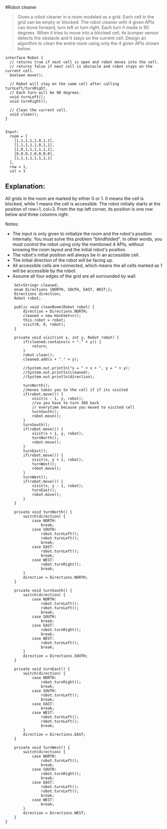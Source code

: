 #Robot cleaner


> Given a robot cleaner in a room modeled as a grid.
  Each cell in the grid can be empty or blocked.
  The robot cleaner with 4 given APIs can move forward, turn left or turn right. Each turn it made is 90 degrees.
  When it tries to move into a blocked cell, its bumper sensor detects the obstacle and it stays on the current cell.
  Design an algorithm to clean the entire room using only the 4 given APIs shown below.


```
interface Robot {
  // returns true if next cell is open and robot moves into the cell.
  // returns false if next cell is obstacle and robot stays on the current cell.
  boolean move();

  // Robot will stay on the same cell after calling turnLeft/turnRight.
  // Each turn will be 90 degrees.
  void turnLeft();
  void turnRight();

  // Clean the current cell.
  void clean();
}


```
```
Input:
  room = [
    [1,1,1,1,1,0,1,1],
    [1,1,1,1,1,0,1,1],
    [1,0,1,1,1,1,1,1],
    [0,0,0,1,0,0,0,0],
    [1,1,1,1,1,1,1,1]
  ],
  row = 1,
  col = 3
```  
## Explanation:
  All grids in the room are marked by either 0 or 1.
  0 means the cell is blocked, while 1 means the cell is accessible.
  The robot initially starts at the position of row=1, col=3.
  From the top left corner, its position is one row below and three columns right.

Notes:

- The input is only given to initialize the room and the robot's position internally. You must solve this problem "blindfolded". In other words, you must control the robot using only the mentioned 4 APIs, without knowing the room layout and the initial robot's position.
- The robot's initial position will always be in an accessible cell.
- The initial direction of the robot will be facing up.
- All accessible cells are connected, which means the all cells marked as 1 will be accessible by the robot.
- Assume all four edges of the grid are all surrounded by wall.

```class Solution {
    Set<String> cleaned;
    enum Directions {NORTH, SOUTH, EAST, WEST;};
    Directions direction;
    Robot robot;
    
    public void cleanRoom(Robot robot) {
        direction = Directions.NORTH;
        cleaned = new HashSet<>();
        this.robot = robot;
        visit(0, 0, robot);
    }
    
    private void visit(int x, int y, Robot robot) {
        if(cleaned.contains(x + "." + y)) {
            return;
        }
        robot.clean();
        cleaned.add(x + "." + y);
        
        //System.out.println("x = " + x + ", y = " + y);
        //System.out.println(cleaned);
        //System.out.println(direction);
        
        turnNorth();
        //moves takes you to the cell if if its visited
        if(robot.move()) {
            visit(x - 1, y, robot);
            //so you have to turn 360 back
            // everytime because you moved to visited cell
            turnSouth();
            robot.move();
        }
        turnSouth();
        if(robot.move()) {
            visit(x + 1, y, robot);
            turnNorth();
            robot.move();
        }
        turnEast();
        if(robot.move()) {
            visit(x, y + 1, robot);
            turnWest();
            robot.move();
        }
        turnWest();
        if(robot.move()) {
            visit(x, y - 1, robot);
            turnEast();
            robot.move();
        }
    }
    
    private void turnNorth() {
        switch(direction) {
            case NORTH:
                break;
            case SOUTH:
                robot.turnLeft();
                robot.turnLeft();
                break;
            case EAST:
                robot.turnLeft();
                break;
            case WEST:
                robot.turnRight();
                break;
        }
        direction = Directions.NORTH;
    }
    
    private void turnSouth() {
        switch(direction) {
            case NORTH:
                robot.turnLeft();
                robot.turnLeft();
                break;
            case SOUTH:
                break;
            case EAST:
                robot.turnRight();
                break;
            case WEST:
                robot.turnLeft();
                break;
        }
        direction = Directions.SOUTH;
    }
    
    private void turnEast() {
        switch(direction) {
            case NORTH:
                robot.turnRight();
                break;
            case SOUTH:
                robot.turnLeft();
                break;
            case EAST:
                break;
            case WEST:
                robot.turnLeft();
                robot.turnLeft();
                break;
        }
        direction = Directions.EAST;
    }
    
    private void turnWest() {
        switch(direction) {
            case NORTH:
                robot.turnLeft();
                break;
            case SOUTH:
                robot.turnRight();
                break;
            case EAST:
                robot.turnLeft();
                robot.turnLeft();
                break;
            case WEST:
                break;
        }
        direction = Directions.WEST;
    }
}
```
